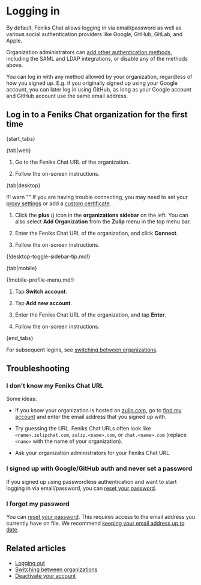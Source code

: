# Logging in

By default, Feniks Chat allows logging in via email/password as well as
various social authentication providers like Google, GitHub, GitLab,
and Apple.

Organization administrators can
[add other authentication methods](/help/configure-authentication-methods),
including the SAML and LDAP integrations, or disable any of the methods above.

You can log in with any method allowed by your organization, regardless of
how you signed up. E.g. if you originally signed up using your Google
account, you can later log in using GitHub, as long as your Google account
and GitHub account use the same email address.

## Log in to a Feniks Chat organization for the first time

{start_tabs}

{tab|web}

1. Go to the Feniks Chat URL of the organization.

1. Follow the on-screen instructions.

{tab|desktop}

!!! warn ""
    If you are having trouble connecting, you may need to set your
    [proxy settings](/help/connect-through-a-proxy) or add a
    [custom certificate](/help/custom-certificates).

1. Click the **plus** (<i class="fa fa-plus"></i>) icon in the
**organizations sidebar** on the left. You can also select **Add Organization**
from the **Zulip** menu in the top menu bar.

1. Enter the Feniks Chat URL of the organization, and click **Connect**.

1. Follow the on-screen instructions.

{!desktop-toggle-sidebar-tip.md!}

{tab|mobile}

{!mobile-profile-menu.md!}

1. Tap **Switch account**.

1. Tap **Add new account**.

1. Enter the Feniks Chat URL of the organization, and tap **Enter**.

1. Follow the on-screen instructions.

{end_tabs}

For subsequent logins, see [switching between organizations](/help/switching-between-organizations).

## Troubleshooting

### I don't know my Feniks Chat URL

Some ideas:

* If you know your organization is hosted on
  [zulip.com](https://zulip.com), go to [find my
  account](https://zulip.com/accounts/find/) and enter the email
  address that you signed up with.

* Try guessing the URL. Feniks Chat URLs often look like `<name>.zulipchat.com`,
 `zulip.<name>.com`, or `chat.<name>.com` (replace `<name>` with the name of your
  organization).

* Ask your organization administrators for your Feniks Chat URL.

### I signed up with Google/GitHub auth and never set a password

If you signed up using passwordless authentication and want to start logging
in via email/password, you can
[reset your password](/help/change-your-password).

### I forgot my password

You can [reset your password](/help/change-your-password). This requires
access to the email address you currently have on file. We recommend
[keeping your email address up to date](change-your-email-address).

## Related articles

* [Logging out](logging-out)
* [Switching between organizations](switching-between-organizations)
* [Deactivate your account](deactivate-your-account)
